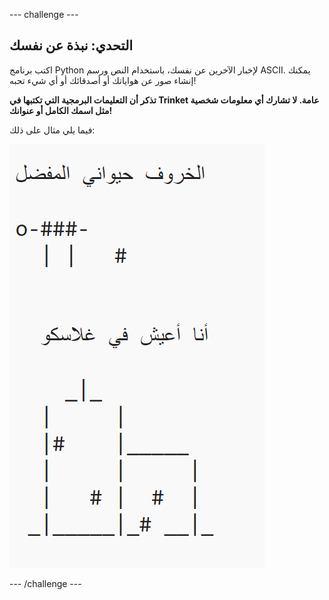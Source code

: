 --- challenge ---

## التحدي: نبذة عن نفسك

اكتب برنامج Python لإخبار الآخرين عن نفسك، باستخدام النص ورسم ASCII. يمكنك إنشاء صور عن هواياتك أو أصدقائك أو أي شيء تحبه!

**تذكر أن التعليمات البرمجية التي تكتبها في Trinket عامة. لا تشارك أي معلومات شخصية مثل اسمك الكامل أو عنوانك!**

فيما يلي مثال على ذلك:

![لقطة الشاشة](images/me-about.png)

--- /challenge ---